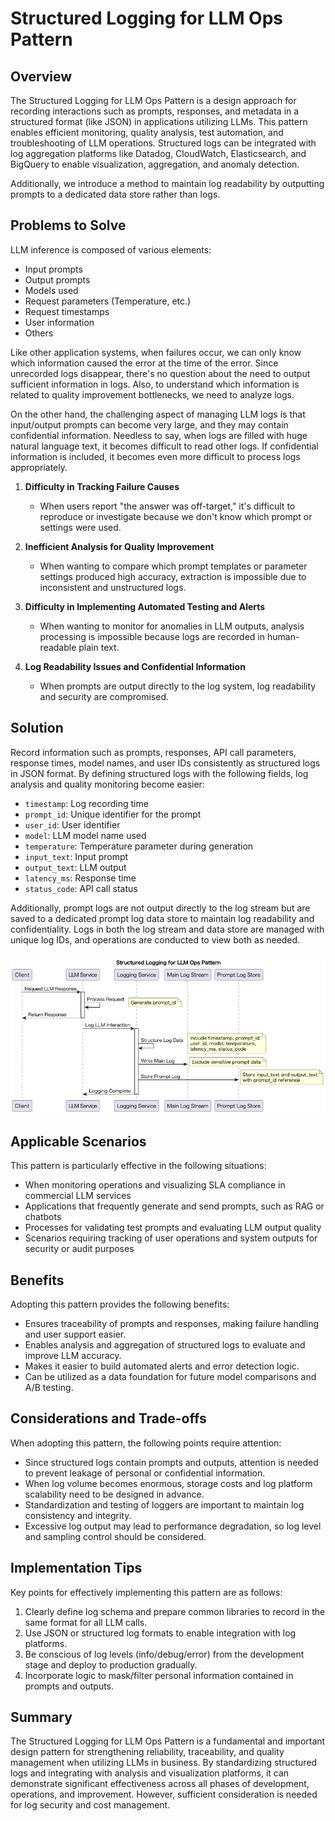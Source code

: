 # Structured Logging for LLM Ops Pattern

## Overview

The Structured Logging for LLM Ops Pattern is a design approach for recording interactions such as prompts, responses, and metadata in a structured format (like JSON) in applications utilizing LLMs. This pattern enables efficient monitoring, quality analysis, test automation, and troubleshooting of LLM operations. Structured logs can be integrated with log aggregation platforms like Datadog, CloudWatch, Elasticsearch, and BigQuery to enable visualization, aggregation, and anomaly detection.

Additionally, we introduce a method to maintain log readability by outputting prompts to a dedicated data store rather than logs.

## Problems to Solve

LLM inference is composed of various elements:

- Input prompts
- Output prompts
- Models used
- Request parameters (Temperature, etc.)
- Request timestamps
- User information
- Others

Like other application systems, when failures occur, we can only know which information caused the error at the time of the error. Since unrecorded logs disappear, there's no question about the need to output sufficient information in logs. Also, to understand which information is related to quality improvement bottlenecks, we need to analyze logs.

On the other hand, the challenging aspect of managing LLM logs is that input/output prompts can become very large, and they may contain confidential information. Needless to say, when logs are filled with huge natural language text, it becomes difficult to read other logs. If confidential information is included, it becomes even more difficult to process logs appropriately.

1. **Difficulty in Tracking Failure Causes**
   - When users report "the answer was off-target," it's difficult to reproduce or investigate because we don't know which prompt or settings were used.

2. **Inefficient Analysis for Quality Improvement**
   - When wanting to compare which prompt templates or parameter settings produced high accuracy, extraction is impossible due to inconsistent and unstructured logs.

3. **Difficulty in Implementing Automated Testing and Alerts**
   - When wanting to monitor for anomalies in LLM outputs, analysis processing is impossible because logs are recorded in human-readable plain text.

4. **Log Readability Issues and Confidential Information**
   - When prompts are output directly to the log system, log readability and security are compromised.

## Solution

Record information such as prompts, responses, API call parameters, response times, model names, and user IDs consistently as structured logs in JSON format. By defining structured logs with the following fields, log analysis and quality monitoring become easier:

- `timestamp`: Log recording time
- `prompt_id`: Unique identifier for the prompt
- `user_id`: User identifier
- `model`: LLM model name used
- `temperature`: Temperature parameter during generation
- `input_text`: Input prompt
- `output_text`: LLM output
- `latency_ms`: Response time
- `status_code`: API call status

Additionally, prompt logs are not output directly to the log stream but are saved to a dedicated prompt log data store to maintain log readability and confidentiality. Logs in both the log stream and data store are managed with unique log IDs, and operations are conducted to view both as needed.

![img](./uml/images/structured_logging_for_llm_ops_pattern.png)

## Applicable Scenarios

This pattern is particularly effective in the following situations:

- When monitoring operations and visualizing SLA compliance in commercial LLM services
- Applications that frequently generate and send prompts, such as RAG or chatbots
- Processes for validating test prompts and evaluating LLM output quality
- Scenarios requiring tracking of user operations and system outputs for security or audit purposes

## Benefits

Adopting this pattern provides the following benefits:

- Ensures traceability of prompts and responses, making failure handling and user support easier.
- Enables analysis and aggregation of structured logs to evaluate and improve LLM accuracy.
- Makes it easier to build automated alerts and error detection logic.
- Can be utilized as a data foundation for future model comparisons and A/B testing.

## Considerations and Trade-offs

When adopting this pattern, the following points require attention:

- Since structured logs contain prompts and outputs, attention is needed to prevent leakage of personal or confidential information.
- When log volume becomes enormous, storage costs and log platform scalability need to be designed in advance.
- Standardization and testing of loggers are important to maintain log consistency and integrity.
- Excessive log output may lead to performance degradation, so log level and sampling control should be considered.

## Implementation Tips

Key points for effectively implementing this pattern are as follows:

1. Clearly define log schema and prepare common libraries to record in the same format for all LLM calls.
2. Use JSON or structured log formats to enable integration with log platforms.
3. Be conscious of log levels (info/debug/error) from the development stage and deploy to production gradually.
4. Incorporate logic to mask/filter personal information contained in prompts and outputs.

## Summary

The Structured Logging for LLM Ops Pattern is a fundamental and important design pattern for strengthening reliability, traceability, and quality management when utilizing LLMs in business. By standardizing structured logs and integrating with analysis and visualization platforms, it can demonstrate significant effectiveness across all phases of development, operations, and improvement. However, sufficient consideration is needed for log security and cost management.
